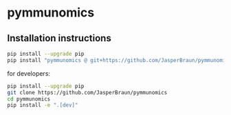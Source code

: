 # pymmunomics

## Installation instructions

```sh
pip install --upgrade pip
pip install "pymmunomics @ git+https://github.com/JasperBraun/pymmunomics"
```

for developers:
```sh
pip install --upgrade pip
git clone https://github.com/JasperBraun/pymmunomics
cd pymmunomics
pip install -e ".[dev]"
```
